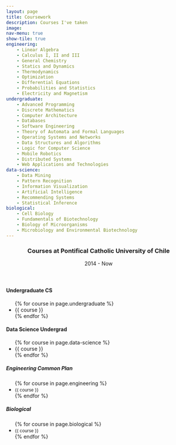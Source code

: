 ```yaml
---
layout: page
title: Coursework
description: Courses I've taken
image: 
nav-menu: true
show-tile: true
engineering:
    - Linear Algebra
    - Calculus I, II and III
    - General Chemistry
    - Statics and Dynamics
    - Thermodynamics
    - Optimization
    - Differential Equations
    - Probabilities and Statistics
    - Electricity and Magnetism
undergraduate:
    - Advanced Programming
    - Discrete Mathematics
    - Computer Architecture
    - Databases
    - Software Engineering
    - Theory of Automata and Formal Languages
    - Operating Systems and Networks
    - Data Structures and Algorithms
    - Logic for Computer Science
    - Mobile Robotics
    - Distributed Systems
    - Web Applications and Technologies
data-science:
    - Data Mining
    - Pattern Recognition
    - Information Visualization
    - Artificial Intelligence
    - Recommending Systems
    - Statistical Inference
biological:
    - Cell Biology
    - Fundamentals of Biotechnology
    - Biology of Microorganisms
    - Microbiology and Environmental Biotechnology
---
```



<div id="main" class="alt">
    <section id="one">
        <div class="inner">
            <div class="row">
                <div class="8u -2u 12u$(small)">
                    <header class="major">
                        <h3>Courses at Pontifical Catholic University of Chile</h3>
                        <p>2014 - Now</p>
                    </header>
                </div>
            </div>
            <div class="i-am-centeredow">
                <div class="row">
                    <div class="5u -2u 12u$(small)">
                        <h4>Undergraduate CS</h4>
                        <ul>
                            {% for course in page.undergraduate %}
                                <li>{{ course }}</li>
                            {% endfor %}
                        </ul>
                    </div>
                    <div class="5u 12u$(small)">
                        <h4>Data Science Undergrad</h4>
                        <ul>
                            {% for course in page.data-science %}
                                <li>{{ course }}</li>
                            {% endfor %}
                        </ul>
                    </div>
                </div>
            </div>
            <div class="row">
                <div class="4u -2u  12u$(small)">
                    <h5>Engineering Common Plan</h5>
                    <ul class="small">
                        {% for course in page.engineering %}
                            <li><small>{{ course }}</small></li>
                        {% endfor %}
                    </ul>
                </div>
                <div class="4u 12u$(small)">
                    <h5>Biological</h5>
                    <ul>
                        {% for course in page.biological %}
                            <li><small>{{ course }}</small></li>
                        {% endfor %}
                    </ul>
                </div>
            </div>
        </div>
    </section>
</div>